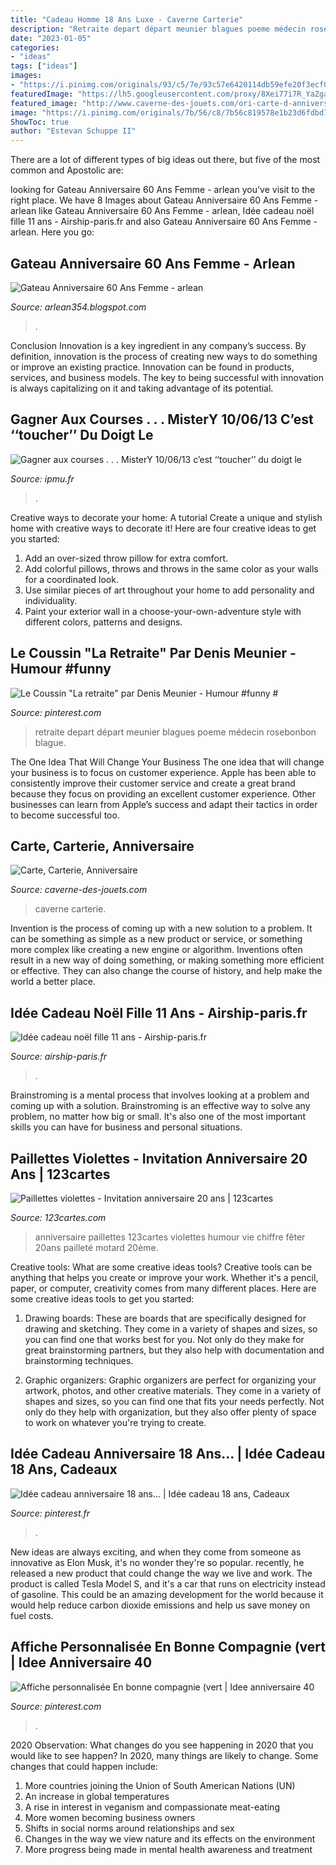 ```yaml
---
title: "Cadeau Homme 18 Ans Luxe - Caverne Carterie"
description: "Retraite depart départ meunier blagues poeme médecin rosebonbon blague"
date: "2023-01-05"
categories:
- "ideas"
tags: ["ideas"]
images:
- "https://i.pinimg.com/originals/93/c5/7e/93c57e6420114db59efe20f3ecf05d17.jpg"
featuredImage: "https://lh5.googleusercontent.com/proxy/8Xei77i7R_YaZgaAeG9zoq6AXfqLTmoa4R4-yPP0UZVHH8hiQGe_OLSch0ewg72v-Ihm2wPInmFybZ76GFy4flJ0mNujWsnxCAG5qibD0irE57Mbwjc=w1200-h630-p-k-no-nu"
featured_image: "http://www.caverne-des-jouets.com/ori-carte-d-anniversaire-lucky-luke-4-470.jpg"
image: "https://i.pinimg.com/originals/7b/56/c8/7b56c819578e1b23d6fdbd7654f2beb5.jpg"
ShowToc: true
author: "Estevan Schuppe II"
---
```



There are a lot of different types of big ideas out there, but five of the most common and Apostolic are: 

	

		
looking for Gateau Anniversaire 60 Ans Femme - arlean you've visit to the right place. We have 8 Images about Gateau Anniversaire 60 Ans Femme - arlean like Gateau Anniversaire 60 Ans Femme - arlean, Idée cadeau noël fille 11 ans - Airship-paris.fr and also Gateau Anniversaire 60 Ans Femme - arlean. Here you go:
		
    
## Gateau Anniversaire 60 Ans Femme - Arlean

<img loading=lazy src="https://lh5.googleusercontent.com/proxy/8Xei77i7R_YaZgaAeG9zoq6AXfqLTmoa4R4-yPP0UZVHH8hiQGe_OLSch0ewg72v-Ihm2wPInmFybZ76GFy4flJ0mNujWsnxCAG5qibD0irE57Mbwjc=w1200-h630-p-k-no-nu" onerror="this.onerror=null;this.src='https://tse2.mm.bing.net/th?id=OIP.IW_UM06EOZt3Z_nC7fXgkQAAAA&amp;pid=15.1';" alt="Gateau Anniversaire 60 Ans Femme - arlean">

_Source: arlean354.blogspot.com_

>. 

	

Conclusion
Innovation is a key ingredient in any company’s success. By definition, innovation is the process of creating new ways to do something or improve an existing practice. Innovation can be found in products, services, and business models. The key to being successful with innovation is always capitalizing on it and taking advantage of its potential.

    
## Gagner Aux Courses . . . MisterY 10/06/13 C’est ‘‘toucher’’ Du Doigt Le

<img loading=lazy src="https://ipmu.fr/iPMU/GAGNER_aux_Courses_files/droppedImage.jpg" onerror="this.onerror=null;this.src='https://tse2.mm.bing.net/th?id=OIP.HaCitFby5y6Z-soG75xDQAHaEW&amp;pid=15.1';" alt="Gagner aux courses . . . MisterY 10/06/13 c’est ‘‘toucher’’ du doigt le">

_Source: ipmu.fr_

>. 

	

Creative ways to decorate your home: A tutorial
Create a unique and stylish home with creative ways to decorate it! Here are four creative ideas to get you started: 
1. Add an over-sized throw pillow for extra comfort.
2. Add colorful pillows, throws and throws in the same color as your walls for a coordinated look. 
3. Use similar pieces of art throughout your home to add personality and individuality. 
4. Paint your exterior wall in a choose-your-own-adventure style with different colors, patterns and designs.

    
## Le Coussin &quot;La Retraite&quot; Par Denis Meunier - Humour #funny #

<img loading=lazy src="https://i.pinimg.com/736x/e3/36/1d/e3361d4a73bf3e5280f98af830a9ec28.jpg" onerror="this.onerror=null;this.src='https://tse4.mm.bing.net/th?id=OIP.HFvpwzPmRQTNv39pRaiHpAHaFL&amp;pid=15.1';" alt="Le Coussin &quot;La retraite&quot; par Denis Meunier - Humour #funny #">

_Source: pinterest.com_

>retraite depart départ meunier blagues poeme médecin rosebonbon blague. 

	

The One Idea That Will Change Your Business
The one idea that will change your business is to focus on customer experience. Apple has been able to consistently improve their customer service and create a great brand because they focus on providing an excellent customer experience. Other businesses can learn from Apple’s success and adapt their tactics in order to become successful too.

    
## Carte, Carterie, Anniversaire

<img loading=lazy src="http://www.caverne-des-jouets.com/ori-carte-d-anniversaire-lucky-luke-4-470.jpg" onerror="this.onerror=null;this.src='https://tse3.mm.bing.net/th?id=OIP.RTYqdfs8pPz9OYrgssQAIQHaLM&amp;pid=15.1';" alt="Carte, Carterie, Anniversaire">

_Source: caverne-des-jouets.com_

>caverne carterie. 

	

Invention is the process of coming up with a new solution to a problem. It can be something as simple as a new product or service, or something more complex like creating a new engine or algorithm. Inventions often result in a new way of doing something, or making something more efficient or effective. They can also change the course of history, and help make the world a better place.

    
## Idée Cadeau Noël Fille 11 Ans - Airship-paris.fr

<img loading=lazy src="https://www.airship-paris.fr/wp-content/uploads/2019/09/idee-cadeau-fille-11-ans-anniversaire-1.jpg" onerror="this.onerror=null;this.src='https://tse3.mm.bing.net/th?id=OIP.rHVR8jrtTKwT3aeqnUEDuQHaHa&amp;pid=15.1';" alt="Idée cadeau noël fille 11 ans - Airship-paris.fr">

_Source: airship-paris.fr_

>. 

	

Brainstroming is a mental process that involves looking at a problem and coming up with a solution. Brainstroming is an effective way to solve any problem, no matter how big or small. It's also one of the most important skills you can have for business and personal situations.

    
## Paillettes Violettes - Invitation Anniversaire 20 Ans | 123cartes

<img loading=lazy src="https://www.123cartes.com/wp-content/uploads/2019/01/paillettes-violettes-invitation-anniversaire-20ans-123cartes.jpg" onerror="this.onerror=null;this.src='https://tse1.mm.bing.net/th?id=OIP.WHXwq2joKD4Af2mrXpa9gwHaE6&amp;pid=15.1';" alt="Paillettes violettes - Invitation anniversaire 20 ans | 123cartes">

_Source: 123cartes.com_

>anniversaire paillettes 123cartes violettes humour vie chiffre fêter 20ans pailleté motard 20ème. 

	

Creative tools: What are some creative ideas tools?
Creative tools can be anything that helps you create or improve your work. Whether it's a pencil, paper, or computer, creativity comes from many different places. Here are some creative ideas tools to get you started:
1. Drawing boards: These are boards that are specifically designed for drawing and sketching. They come in a variety of shapes and sizes, so you can find one that works best for you. Not only do they make for great brainstorming partners, but they also help with documentation and brainstorming techniques.

2. Graphic organizers: Graphic organizers are perfect for organizing your artwork, photos, and other creative materials. They come in a variety of shapes and sizes, so you can find one that fits your needs perfectly. Not only do they help with organization, but they also offer plenty of space to work on whatever you're trying to create.

    
## Idée Cadeau Anniversaire 18 Ans... | Idée Cadeau 18 Ans, Cadeaux

<img loading=lazy src="https://i.pinimg.com/originals/93/c5/7e/93c57e6420114db59efe20f3ecf05d17.jpg" onerror="this.onerror=null;this.src='https://tse1.mm.bing.net/th?id=OIP.iHAaUAh_RYq1TNw1bKlaYgHaJ6&amp;pid=15.1';" alt="Idée cadeau anniversaire 18 ans... | Idée cadeau 18 ans, Cadeaux">

_Source: pinterest.fr_

>. 

	

New ideas are always exciting, and when they come from someone as innovative as Elon Musk, it's no wonder they're so popular. recently, he released a new product that could change the way we live and work. The product is called Tesla Model S, and it's a car that runs on electricity instead of gasoline. This could be an amazing development for the world because it would help reduce carbon dioxide emissions and help us save money on fuel costs.

    
## Affiche Personnalisée En Bonne Compagnie (vert | Idee Anniversaire 40

<img loading=lazy src="https://i.pinimg.com/originals/7b/56/c8/7b56c819578e1b23d6fdbd7654f2beb5.jpg" onerror="this.onerror=null;this.src='https://tse3.mm.bing.net/th?id=OIP.B7VkX4whAbYcFTN_MvGqKQHaJ3&amp;pid=15.1';" alt="Affiche personnalisée En bonne compagnie (vert | Idee anniversaire 40">

_Source: pinterest.com_

>. 

	

2020 Observation: What changes do you see happening in 2020 that you would like to see happen?
In 2020, many things are likely to change. Some changes that could happen include:
1. More countries joining the Union of South American Nations (UN) 
2. An increase in global temperatures 
3. A rise in interest in veganism and compassionate meat-eating 
4. More women becoming business owners 
5. Shifts in social norms around relationships and sex 
6. Changes in the way we view nature and its effects on the environment 
7. More progress being made in mental health awareness and treatment 

